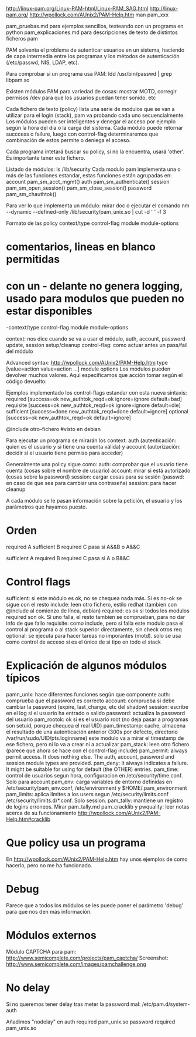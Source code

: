 http://linux-pam.org/Linux-PAM-html/Linux-PAM_SAG.html
http://linux-pam.org/
http://wpollock.com/AUnix2/PAM-Help.htm
man pam_xxx

pam_pruebas.md para ejemplos sencillos, testeando con un programa en python
pam_explicaciones.md para descripciones de texto de distintos ficheros pam

PAM solventa el problema de autenticar usuarios en un sistema, haciendo de capa intermedia entre los programas y los métodos de autenticación (/etc/passwd, NIS, LDAP, etc).

Para comprobar si un programa usa PAM:
ldd /usr/bin/passwd | grep libpam.so

Existen módulos PAM para variedad de cosas: mostrar MOTD, corregir permisos /dev para que los usuarios puedan tener sonido, etc

Cada fichero de texto (policy) lista una serie de modulos que se van a utilizar para el login (stack), pam va probando cada uno secuencialmente.
Los módulos pueden ser inteligentes y denegar el acceso por ejemplo según la hora del día o la carga del sistema.
Cada módulo puede retornar succcess o failure, luego con control-flag determinaremos que combinación de estos permite o deniega el acceso.

Cada programa intetará buscar su policy, si no la encuentra, usará 'other'. Es importante tener este fichero.


Listado de módulos:
ls /lib/security
Cada modulo pam implementa una o más de las funciones estandar, estas funciones están agrupadas en:
account
  pam_sm_acct_mgmt()
auth
  pam_sm_authenticate()
session
  pam_sm_open_session()
  pam_sm_close_session()
password
  pam_sm_chauthtok()

Para ver lo que implementa un módulo:
mirar doc o ejecutar el comando
nm --dynamic --defined-only /lib/security/pam_unix.so | cut -d ' ' -f 3


Formato de las policy
context/type    control-flag    module  module-options
# comentarios, lineas en blanco permitidas
# con un - delante no genera logging, usado para modulos que pueden no estar disponibles
-context/type    control-flag    module  module-options

context: nos dice cuando se va a usar el módulo, auth, account, password update, session setup/cleanup
control-flag: como actuar antes un pass/fail del módulo


Advanced syntax: http://wpollock.com/AUnix2/PAM-Help.htm
type    [value=action value=action ...] module options
Los módulos pueden devolver muchos valores. Aqui especificamos que acción tomar según el código devuelto:

Ejemplos implementado los control-flags estandar con esta nueva sintaxis:
required   [success=ok new_authtok_reqd=ok ignore=ignore default=bad]
requisite  [success=ok new_authtok_reqd=ok ignore=ignore default=die]
sufficient [success=done new_authtok_reqd=done default=ignore]
optional   [success=ok new_authtok_reqd=ok default=ignore]



@include otro-fichero #visto en debian



Para ejecutar un programa se mirarán los context: auth (autenticación: quien es el usuario y si tiene una cuenta válida) y account (autorización: decidir si el usuario tiene permiso para acceder)

Generalmente una policy sigue como:
auth: comprobar que el usuario tiene cuenta (cosas sobre el nombre de usuario)
account: mirar si está autorizado (cosas sobre la password)
session: cargar cosas para su sesión
(passwd: en caso de que sea para cambiar una contraseña)
session: para hacer cleanup

A cada módulo se le pasan información sobre la petición, el usuario y los parámetros que hayamos puesto.

# Orden
required A
sufficient B
required C
  pasa si A&&B o A&&C

sufficient A
required B
required C
  pasa si A o B&&C


# Control flags
sufficient: si este módulo es ok, no se chequea nada más. Si es no-ok se sigue con el resto
include: leen otro fichero, estilo redhat (tambien con @include al comienzo de línea, debian)
required: es ok si todos los modulos required son ok. Si uno falla, el resto tambien se comprueban, para no dar info de que fallo
requisite: como include, pero si falla este modulo pasa el control al programa o al stack superior directamente, sin check otros req
optional: se ejecuta para hacer tareas no imporantes (motd). solo se usa como control de acceso si es el único de si tipo en todo el stack

# Explicación de algunos módulos típicos
pamn_unix: hace diferentes funciones según que componente
           auth: comprueba que el password es correcto
           account: comprueba si debe cambiar la password (expire, last_change, etc del shadow)
           session: escribe en el log si el usuario ha entrado o salido
           password: actualiza la password del usuario
pam_rootok: ok si es el usuario root (no deja pasar a programas son setuid, porque chequea el real UID)
pam_timestamp: cache, almacena el resultado de una autenticación anterior (300s por defecto, directorio /var/run/sudo/UID/pts.loginname)
               este modulo va a mirar el timestamp de ese fichero, pero ni lo va a crear ni a actualizar
pam_stack: leen otro fichero (parece que ahora se hace con el control-flag include)
pam_permit: always permit access. It does nothing else. The auth, account, password and session module types are provided.
pam_deny: It always indicates a failure. It might be suitable for using for default (the OTHER) entries.
pam_time: control de usuarios segun hora, configuracion en /etc/security/time.conf. Solo para account
pam_env: carga variables de entorno definidas en /etc/security/pam_env.conf, /etc/environment y $HOME/.pam_environment
pam_limits: aplica límites a los users segun /etc/security/limits.conf /etc/security/limits.d/*.conf. Solo session.
pam_tally: mantiene un registro de logins erroneos. Mirar pam_tally.md
pam_cracklib y pwquality: leer notas acerca de su funcionamiento http://wpollock.com/AUnix2/PAM-Help.htm#cracklib


# Que policy usa un programa
En http://wpollock.com/AUnix2/PAM-Help.htm hay unos ejemplos de como hacerlo, pero no me ha funcionado.

# Debug
Parece que a todos los módulos se les puede poner el parámetro 'debug' para que nos den más información.




# Módulos externos
Módulo CAPTCHA para pam: http://www.semicomplete.com/projects/pam_captcha/
Screenshot: http://www.semicomplete.com/images/pamchallenge.png


# No delay
Si no queremos tener delay tras meter la password mal:
/etc/pam.d/system-auth

Añadimos "nodelay" en
auth      required  pam_unix.so 
password  required  pam_unix.so
